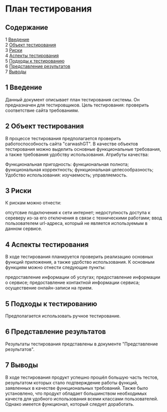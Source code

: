 # План тестирования
## Cодержание
1 [Введение]()\
2 [Объект тестирования]()\
3 [Риски]()\
4 [Аспекты тестирования]()\
5 [Подходы к тестированию]()\
6 [Представление результатов]()\
7 [Выводы]()

## 1 Введение
Данный документ описывает план тестирования системы. Он предназначен для тестировщиков. Цель тестирования: проверить соответствие сайта требованиям.

## 2 Объект тестирования
В процессе тестирования предполагается проверить работоспособность сайта "carwashGT".
В качестве объектов тестирования можно выделить основные функциональные требования, а также требования удобству использования.
Атрибуты качества:

Функциональная пригодность:
функциональная полнота;
функциональная корректность;
функциональная целесообразность;
Удобство использования:
изучаемость;
управляемость.
## 3 Риски
К рискам можно отнести:

отсутсвие подключения к сети интернет;
недоступность доступа к сереверу из-за его отключения в связи с техническими работами;
ввод пользователем url-адреса, который не является используемым в данном сервисе.
## 4 Аспекты тестирования
В ходе тестирования планируется проверить реализацию основных функций приложения, а также удобство использования.
К основным функциям можно отнести следующие пункты:

предоставление информации об услугах;
предоставление информации о сервисе;
предоставление контактной информации сервиса;
осуществение онлайн-записи на прием.
## 5 Подходы к тестированию
Предполагается использовать ручное тестирование.

## 6 Представление результатов
Результаты тестирования представлены в документе "Представление результатов".

## 7 Выводы
В ходе тестирования продукт успешно прошёл большую часть тестов, результатом которых стало подтверждение работы функций, заявленных  в качестве функциональных требований. Также было установлено, что продукт обладает большинством необходимых качеств для удобного использования всеми классами пользователей. Однако имеется функционал, который следует доработать.
